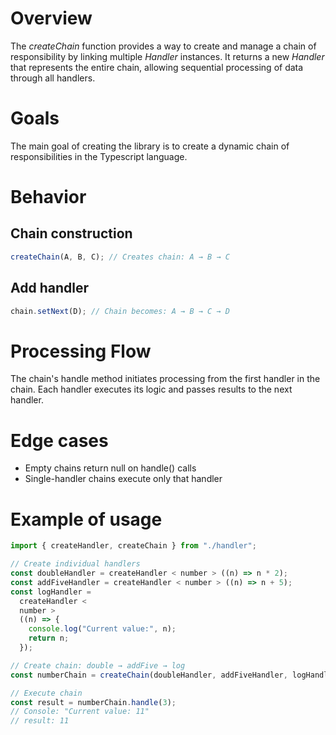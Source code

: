 # Overview

The _createChain_ function provides a way to create and manage a chain of responsibility by linking multiple _Handler<T>_ instances. It returns a new _Handler<T>_ that represents the entire chain, allowing sequential processing of data through all handlers.

# Goals

The main goal of creating the library is to create a dynamic chain of responsibilities in the Typescript language.

# Behavior

## Chain construction

```js
createChain(A, B, C); // Creates chain: A → B → C
```

## Add handler

```js
chain.setNext(D); // Chain becomes: A → B → C → D
```

# Processing Flow

The chain's handle method initiates processing from the first handler in the chain. Each handler executes its logic and passes results to the next handler.

# Edge cases

- Empty chains return null on handle() calls
- Single-handler chains execute only that handler

# Example of usage

```js
import { createHandler, createChain } from "./handler";

// Create individual handlers
const doubleHandler = createHandler < number > ((n) => n * 2);
const addFiveHandler = createHandler < number > ((n) => n + 5);
const logHandler =
  createHandler <
  number >
  ((n) => {
    console.log("Current value:", n);
    return n;
  });

// Create chain: double → addFive → log
const numberChain = createChain(doubleHandler, addFiveHandler, logHandler);

// Execute chain
const result = numberChain.handle(3);
// Console: "Current value: 11"
// result: 11
```
